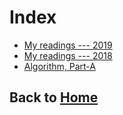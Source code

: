 # Index

- [My readings --- 2019](./MyReadings2019.md)
- [My readings --- 2018](./MyReadings2018.md)
- [Algorithm, Part-A](./Algorithm.md)

## Back to [Home](../README.md)
